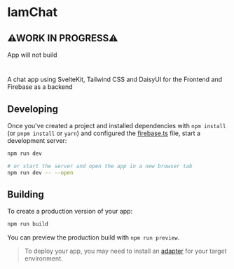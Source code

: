 # IamChat
## ⚠WORK IN PROGRESS⚠
App will not build
#
A chat app using SvelteKit, Tailwind CSS and DaisyUI for the Frontend and Firebase as a backend

## Developing

Once you've created a project and installed dependencies with `npm install` (or `pnpm install` or `yarn`) and configured the [firebase.ts](https://github.com/iamgabrieltv/IamChat/blob/master/src/lib/firebase.ts) file, start a development server:

```bash
npm run dev

# or start the server and open the app in a new browser tab
npm run dev -- --open
```

## Building

To create a production version of your app:

```bash
npm run build
```

You can preview the production build with `npm run preview`.

> To deploy your app, you may need to install an [adapter](https://kit.svelte.dev/docs/adapters) for your target environment.
